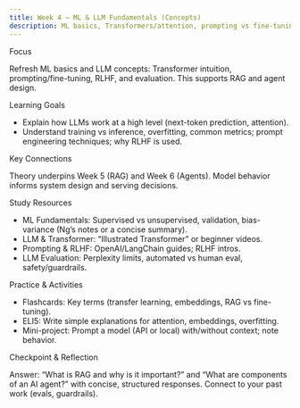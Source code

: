 ```yaml
---
title: Week 4 — ML & LLM Fundamentals (Concepts)
description: ML basics, Transformers/attention, prompting vs fine-tuning, RLHF, and LLM evaluation.
---
```


Focus

Refresh ML basics and LLM concepts: Transformer intuition, prompting/fine-tuning, RLHF, and evaluation. This supports RAG and agent design.

Learning Goals

- Explain how LLMs work at a high level (next-token prediction, attention).
- Understand training vs inference, overfitting, common metrics; prompt engineering techniques; why RLHF is used.

Key Connections

Theory underpins Week 5 (RAG) and Week 6 (Agents). Model behavior informs system design and serving decisions.

Study Resources

- ML Fundamentals: Supervised vs unsupervised, validation, bias-variance (Ng’s notes or a concise summary).
- LLM & Transformer: “Illustrated Transformer” or beginner videos.
- Prompting & RLHF: OpenAI/LangChain guides; RLHF intros.
- LLM Evaluation: Perplexity limits, automated vs human eval, safety/guardrails.

Practice & Activities

- Flashcards: Key terms (transfer learning, embeddings, RAG vs fine-tuning).
- ELI5: Write simple explanations for attention, embeddings, overfitting.
- Mini-project: Prompt a model (API or local) with/without context; note behavior.

Checkpoint & Reflection

Answer: “What is RAG and why is it important?” and “What are components of an AI agent?” with concise, structured responses. Connect to your past work (evals, guardrails).

